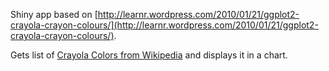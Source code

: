 Shiny app based on [http://learnr.wordpress.com/2010/01/21/ggplot2-crayola-crayon-colours/](http://learnr.wordpress.com/2010/01/21/ggplot2-crayola-crayon-colours/).

Gets list of [Crayola Colors from Wikipedia](http://en.wikipedia.org/wiki/List_of_Crayola_crayon_colors) and displays it in a chart.
